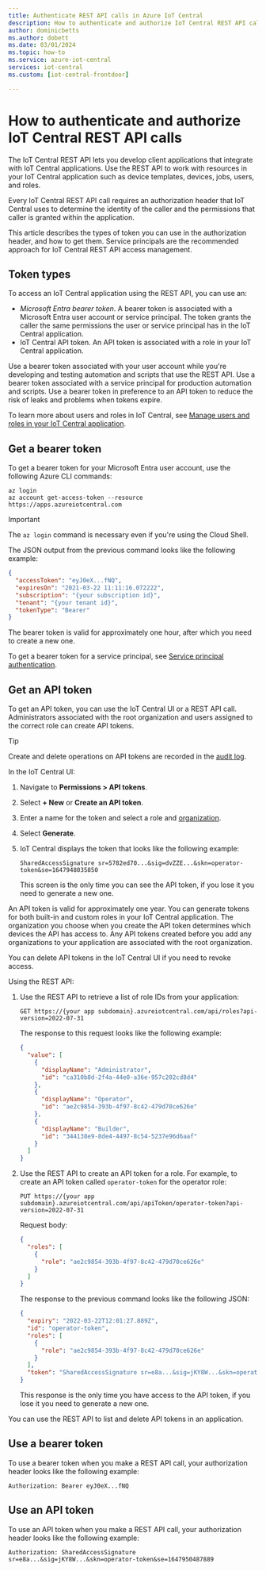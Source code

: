 ```yaml
---
title: Authenticate REST API calls in Azure IoT Central
description: How to authenticate and authorize IoT Central REST API calls by using bearer tokens or an IoT Central API token.
author: dominicbetts
ms.author: dobett
ms.date: 03/01/2024
ms.topic: how-to
ms.service: azure-iot-central
services: iot-central
ms.custom: [iot-central-frontdoor]

---
```


# How to authenticate and authorize IoT Central REST API calls

The IoT Central REST API lets you develop client applications that integrate with IoT Central applications. Use the REST API to work with resources in your IoT Central application such as device templates, devices, jobs, users, and roles.

Every IoT Central REST API call requires an authorization header that IoT Central uses to determine the identity of the caller and the permissions that caller is granted within the application.

This article describes the types of token you can use in the authorization header, and how to get them. Service principals are the recommended approach for IoT Central REST API access management.

## Token types

To access an IoT Central application using the REST API, you can use an:

- _Microsoft Entra bearer token_. A bearer token is associated with a Microsoft Entra user account or service principal. The token grants the caller the same permissions the user or service principal has in the IoT Central application.
- IoT Central API token. An API token is associated with a role in your IoT Central application.

Use a bearer token associated with your user account while you're developing and testing automation and scripts that use the REST API. Use a bearer token associated with a service principal for production automation and scripts. Use a bearer token in preference to an API token to reduce the risk of leaks and problems when tokens expire.

To learn more about users and roles in IoT Central, see [Manage users and roles in your IoT Central application](howto-manage-users-roles.md).

## Get a bearer token

To get a bearer token for your Microsoft Entra user account, use the following Azure CLI commands:

```azurecli
az login
az account get-access-token --resource https://apps.azureiotcentral.com
```

> [!IMPORTANT]
> The `az login` command is necessary even if you're using the Cloud Shell.

The JSON output from the previous command looks like the following example:

```json
{
  "accessToken": "eyJ0eX...fNQ",
  "expiresOn": "2021-03-22 11:11:16.072222",
  "subscription": "{your subscription id}",
  "tenant": "{your tenant id}",
  "tokenType": "Bearer"
}
```

The bearer token is valid for approximately one hour, after which you need to create a new one.

To get a bearer token for a service principal, see [Service principal authentication](/rest/api/iotcentral/authentication#service-principal-authentication).

## Get an API token

To get an API token, you can use the IoT Central UI or a REST API call. Administrators associated with the root organization and users assigned to the correct role can create API tokens.

> [!TIP]
> Create and delete operations on API tokens are recorded in the [audit log](howto-use-audit-logs.md).

In the IoT Central UI:

1. Navigate to **Permissions > API tokens**.
1. Select **+ New** or **Create an API token**.
1. Enter a name for the token and select a role and [organization](howto-create-organizations.md).
1. Select **Generate**.
1. IoT Central displays the token that looks like the following example:

    `SharedAccessSignature sr=5782ed70...&sig=dvZZE...&skn=operator-token&se=1647948035850`

    This screen is the only time you can see the API token, if you lose it you need to generate a new one.

An API token is valid for approximately one year. You can generate tokens for both built-in and custom roles in your IoT Central application. The organization you choose when you create the API token determines which devices the API has access to. Any API tokens created before you add any organizations to your application are associated with the root organization.

You can delete API tokens in the IoT Central UI if you need to revoke access.

Using the REST API:

1. Use the REST API to retrieve a list of role IDs from your application:

    ```http
    GET https://{your app subdomain}.azureiotcentral.com/api/roles?api-version=2022-07-31
    ```

    The response to this request looks like the following example:

    ```json
    {
      "value": [
        {
          "displayName": "Administrator",
          "id": "ca310b8d-2f4a-44e0-a36e-957c202cd8d4"
        },
        {
          "displayName": "Operator",
          "id": "ae2c9854-393b-4f97-8c42-479d70ce626e"
        },
        {
          "displayName": "Builder",
          "id": "344138e9-8de4-4497-8c54-5237e96d6aaf"
        }
      ]
    }
    ```

1. Use the REST API to create an API token for a role. For example, to create an API token called `operator-token` for the operator role:

    ```http
    PUT https://{your app subdomain}.azureiotcentral.com/api/apiToken/operator-token?api-version=2022-07-31
    ```

    Request body:

    ```json
    {
      "roles": [
        {
          "role": "ae2c9854-393b-4f97-8c42-479d70ce626e"
        }
      ]
    }
    ```

    The response to the previous command looks like the following JSON:

    ```json
    {
      "expiry": "2022-03-22T12:01:27.889Z",
      "id": "operator-token",
      "roles": [
        {
          "role": "ae2c9854-393b-4f97-8c42-479d70ce626e"
        }
      ],
      "token": "SharedAccessSignature sr=e8a...&sig=jKY8W...&skn=operator-token&se=1647950487889"
    }
    ```

    This response is the only time you have access to the API token, if you lose it you need to generate a new one.

You can use the REST API to list and delete API tokens in an application.

## Use a bearer token

To use a bearer token when you make a REST API call, your authorization header looks like the following example:

`Authorization: Bearer eyJ0eX...fNQ`

## Use an API token

To use an API token when you make a REST API call, your authorization header looks like the following example:

`Authorization: SharedAccessSignature sr=e8a...&sig=jKY8W...&skn=operator-token&se=1647950487889`
